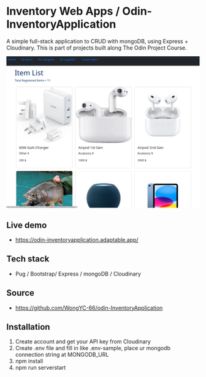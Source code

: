 # Inventory Web Apps / Odin-InventoryApplication

A simple full-stack application to CRUD with mongoDB, using Express + Cloudinary. This is part of projects built along The Odin Project Course.

![photo](inventory-app.png)

## Live demo
- https://odin-inventoryapplication.adaptable.app/

## Tech stack 
-  Pug / Bootstrap/ Express / mongoDB / Cloudinary

## Source
- https://github.com/WongYC-66/odin-InventoryApplication

## Installation
1. Create account and get your API key from Cloudinary
2. Create .env file and fill in like .env-sample, place ur mongodb connection string at MONGODB_URL
3. npm install
4. npm run serverstart

